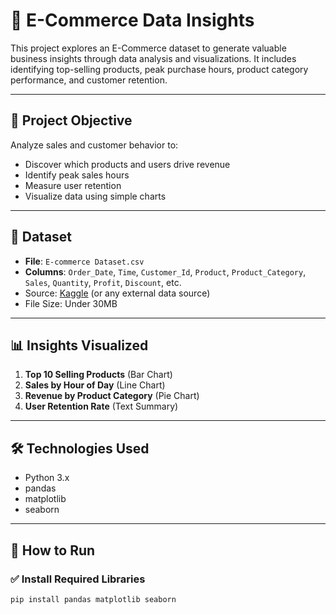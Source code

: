 
# 🛒 E-Commerce Data Insights 

This project explores an E-Commerce dataset to generate valuable business insights through data analysis and visualizations. It includes identifying top-selling products, peak purchase hours, product category performance, and customer retention.

---

## 📌 Project Objective

Analyze sales and customer behavior to:
- Discover which products and users drive revenue
- Identify peak sales hours
- Measure user retention
- Visualize data using simple charts

---

## 📁 Dataset

- **File**: `E-commerce Dataset.csv`
- **Columns**: `Order_Date`, `Time`, `Customer_Id`, `Product`, `Product_Category`, `Sales`, `Quantity`, `Profit`, `Discount`, etc.
- Source: [Kaggle](https://www.kaggle.com) (or any external data source)
- File Size: Under 30MB

---

## 📊 Insights Visualized

1. **Top 10 Selling Products** (Bar Chart)
2. **Sales by Hour of Day** (Line Chart)
3. **Revenue by Product Category** (Pie Chart)
4. **User Retention Rate** (Text Summary)

---

## 🛠️ Technologies Used

- Python 3.x
- pandas
- matplotlib
- seaborn

---

## 🚀 How to Run

### ✅ Install Required Libraries

```bash
pip install pandas matplotlib seaborn
